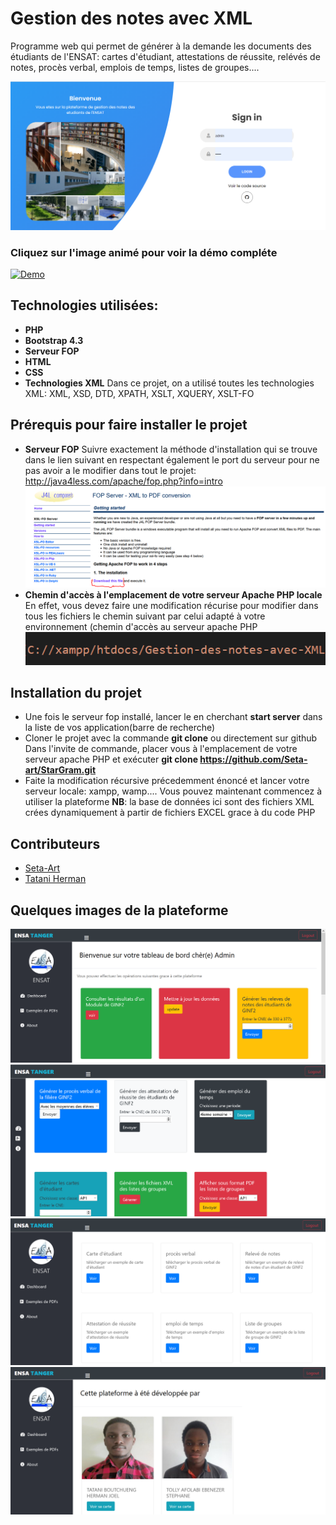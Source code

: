 # Gestion des notes avec XML
Programme web qui permet de générer à la demande les documents des étudiants de l'ENSAT: cartes d'étudiant, attestations de réussite, relévés de notes, procès verbal, emplois de temps, listes de groupes....

![](/img/github/xml1.PNG)

<h3> Cliquez sur l'image animé pour voir la démo compléte</h3>

[![Demo](/img/gif.gif)](https://www.youtube.com/watch?v=p03aQO_WKak)

## Technologies utilisées:
* **PHP**
* **Bootstrap 4.3**
* **Serveur FOP**
* **HTML**
* **CSS**
* **Technologies XML**
Dans ce projet, on a utilisé toutes les technologies XML: XML, XSD, DTD, XPATH, XSLT, XQUERY, XSLT-FO

## Prérequis pour faire installer le projet
* **Serveur FOP**
 Suivre exactement la méthode d'installation qui se trouve dans le lien suivant en respectant également le port du serveur pour ne pas avoir a le modifier dans tout le projet:
 http://java4less.com/apache/fop.php?info=intro
 ![](/img/github/fop.PNG)
* **Chemin d'accès à l'emplacement de votre serveur Apache PHP locale**
En effet, vous devez faire une modification récurise pour modifier dans tous les fichiers le chemin suivant par celui adapté à votre environnement (chemin d'accès au serveur apache PHP
![](/img/github/chemin.PNG)

## Installation du projet
* Une fois le serveur fop installé, lancer le en cherchant **start server** dans la liste de vos application(barre de recherche)
* Cloner le projet avec la commande **git clone** ou directement sur github
Dans l'invite de commande, placer vous à l'emplacement de votre serveur apache PHP et exécuter **git clone https://github.com/Seta-art/StarGram.git**
* Faite la modification récursive précedemment énoncé et lancer votre serveur locale: xampp, wamp....
 Vous pouvez maintenant commencez à utiliser la plateforme
 **NB**: la base de données ici sont des fichiers XML crées dynamiquement à partir de fichiers EXCEL grace à du code PHP
 
 
## Contributeurs
* [Seta-Art](https://github.com/Seta-art)
* [Tatani Herman](https://github.com/Tatani-Herman)

## Quelques images de la plateforme
![](/img/github/xml2.PNG)
![](/img/github/xml3.PNG)
![](/img/github/xml4.PNG)
![](/img/github/xml5.PNG)
